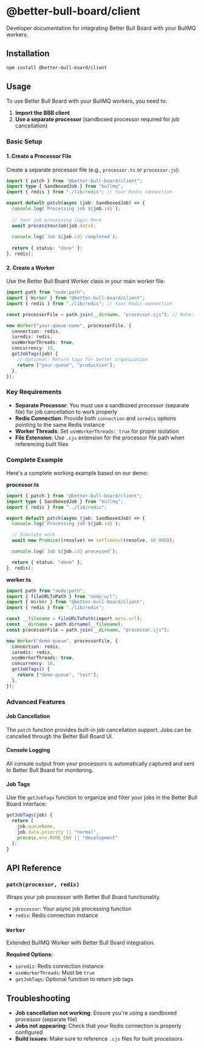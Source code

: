 # @better-bull-board/client

Developer documentation for integrating Better Bull Board with your BullMQ workers.

## Installation

```bash
npm install @better-bull-board/client
```

## Usage

To use Better Bull Board with your BullMQ workers, you need to:

1. **Import the BBB client** 
2. **Use a separate processor** (sandboxed processor required for job cancellation)

### Basic Setup

#### 1. Create a Processor File

Create a separate processor file (e.g., `processor.ts` or `processor.js`):

```typescript
import { patch } from "@better-bull-board/client";
import type { SandboxedJob } from "bullmq";
import { redis } from "./lib/redis"; // Your Redis connection

export default patch(async (job: SandboxedJob) => {
  console.log(`Processing job ${job.id}`);
  
  // Your job processing logic here
  await processYourJob(job.data);
  
  console.log(`Job ${job.id} completed`);
  
  return { status: "done" };
}, redis);
```

#### 2. Create a Worker

Use the Better Bull Board Worker class in your main worker file:

```typescript
import path from "node:path";
import { Worker } from "@better-bull-board/client";
import { redis } from "./lib/redis"; // Your Redis connection

const processorFile = path.join(__dirname, "processor.cjs"); // Note: .cjs extension for built files

new Worker("your-queue-name", processorFile, {
  connection: redis,
  ioredis: redis,
  useWorkerThreads: true,
  concurrency: 10,
  getJobTags(job) {
    // Optional: Return tags for better organization
    return ["your-queue", "production"];
  },
});
```

### Key Requirements

- **Separate Processor**: You must use a sandboxed processor (separate file) for job cancellation to work properly
- **Redis Connection**: Provide both `connection` and `ioredis` options pointing to the same Redis instance  
- **Worker Threads**: Set `useWorkerThreads: true` for proper isolation
- **File Extension**: Use `.cjs` extension for the processor file path when referencing built files

### Complete Example

Here's a complete working example based on our demo:

**processor.ts**
```typescript
import { patch } from "@better-bull-board/client";
import type { SandboxedJob } from "bullmq";
import { redis } from "../lib/redis";

export default patch(async (job: SandboxedJob) => {
  console.log(`Processing job ${job.id}`);

  // Simulate work
  await new Promise((resolve) => setTimeout(resolve, 10_000));

  console.log(`Job ${job.id} processed`);

  return { status: "done" };
}, redis);
```

**worker.ts**
```typescript
import path from "node:path";
import { fileURLToPath } from "node:url";
import { Worker } from "@better-bull-board/client";
import { redis } from "./lib/redis";

const __filename = fileURLToPath(import.meta.url);
const __dirname = path.dirname(__filename);
const processorFile = path.join(__dirname, "processor.cjs");

new Worker("demo-queue", processorFile, {
  connection: redis,
  ioredis: redis,
  useWorkerThreads: true,
  concurrency: 10,
  getJobTags() {
    return ["demo-queue", "test"];
  },
});
```

### Advanced Features

#### Job Cancellation

The `patch` function provides built-in job cancellation support. Jobs can be cancelled through the Better Bull Board UI.

#### Console Logging

All console output from your processors is automatically captured and sent to Better Bull Board for monitoring.

#### Job Tags

Use the `getJobTags` function to organize and filter your jobs in the Better Bull Board interface:

```typescript
getJobTags(job) {
  return [
    job.queueName,
    job.data.priority || "normal",
    process.env.NODE_ENV || "development"
  ];
}
```

## API Reference

### `patch(processor, redis)`

Wraps your job processor with Better Bull Board functionality.

- `processor`: Your async job processing function
- `redis`: Redis connection instance

### `Worker`

Extended BullMQ Worker with Better Bull Board integration.

**Required Options:**
- `ioredis`: Redis connection instance
- `useWorkerThreads`: Must be `true`
- `getJobTags`: Optional function to return job tags

## Troubleshooting

- **Job cancellation not working**: Ensure you're using a sandboxed processor (separate file)
- **Jobs not appearing**: Check that your Redis connection is properly configured
- **Build issues**: Make sure to reference `.cjs` files for built processors